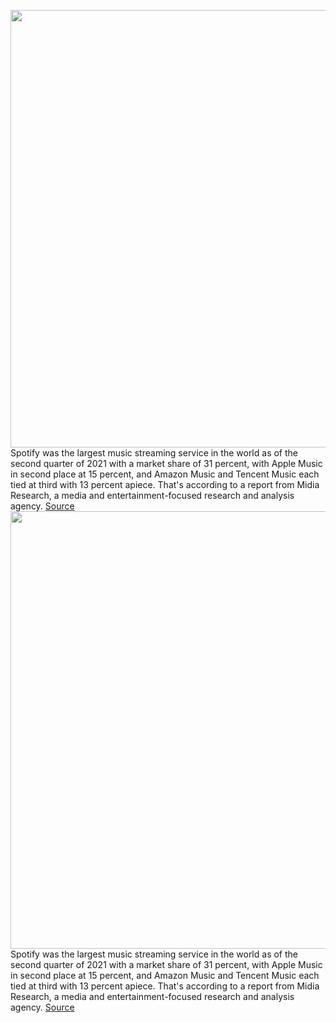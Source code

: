 <img src='https://cdn.vox-cdn.com/thumbor/NnqxuoYqj6aQLJ1tqHU6vh61N0k=/0x0:1600x1066/1200x800/filters:focal(771x485:1027x741)/cdn.vox-cdn.com/uploads/chorus_image/image/70411566/music_streaming_market_share.0.jpg' width='700px' /><br/>
Spotify was the largest music streaming service in the world as of the second quarter of 2021 with a market share of 31 percent, with Apple Music in second place at 15 percent, and Amazon Music and Tencent Music each tied at third with 13 percent apiece. That's according to a report from Midia Research, a media and entertainment-focused research and analysis agency.
<a href='https://www.theverge.com/2022/1/20/22892939/music-streaming-services-market-share-q2-2021-spotify-apple-amazon-tencent-youtube'> Source <a/><img src='https://cdn.vox-cdn.com/thumbor/NnqxuoYqj6aQLJ1tqHU6vh61N0k=/0x0:1600x1066/1200x800/filters:focal(771x485:1027x741)/cdn.vox-cdn.com/uploads/chorus_image/image/70411566/music_streaming_market_share.0.jpg' width='700px' /><br/>
Spotify was the largest music streaming service in the world as of the second quarter of 2021 with a market share of 31 percent, with Apple Music in second place at 15 percent, and Amazon Music and Tencent Music each tied at third with 13 percent apiece. That's according to a report from Midia Research, a media and entertainment-focused research and analysis agency.
<a href='https://www.theverge.com/2022/1/20/22892939/music-streaming-services-market-share-q2-2021-spotify-apple-amazon-tencent-youtube'> Source <a/>